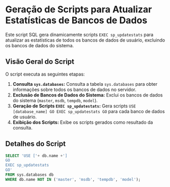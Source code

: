 # Geração de Scripts para Atualizar Estatísticas de Bancos de Dados

Este script SQL gera dinamicamente scripts `EXEC sp_updatestats` para atualizar as estatísticas de todos os bancos de dados de usuário, excluindo os bancos de dados do sistema.

## Visão Geral do Script

O script executa as seguintes etapas:

1.  **Consulta `sys.databases`:** Consulta a tabela `sys.databases` para obter informações sobre todos os bancos de dados no servidor.
2.  **Exclusão de Bancos de Dados do Sistema:** Exclui os bancos de dados do sistema (`master`, `msdb`, `tempdb`, `model`).
3.  **Geração de Scripts `EXEC sp_updatestats`:** Gera scripts `USE [database_name] GO EXEC sp_updatestats GO` para cada banco de dados de usuário.
4.  **Exibição dos Scripts:** Exibe os scripts gerados como resultado da consulta.

## Detalhes do Script

```sql
SELECT 'USE ['+ db.name +']
GO
EXEC sp_updatestats
GO'
FROM sys.databases db
WHERE db.name NOT IN ('master', 'msdb', 'tempdb', 'model');

